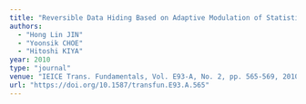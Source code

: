 ```yaml
---
title: "Reversible Data Hiding Based on Adaptive Modulation of Statistics Invertibility"
authors:
  - "Hong Lin JIN"
  - "Yoonsik CHOE"
  - "Hitoshi KIYA"
year: 2010
type: "journal"
venue: "IEICE Trans. Fundamentals, Vol. E93-A, No. 2, pp. 565-569, 2010-02-01."
url: "https://doi.org/10.1587/transfun.E93.A.565"
---
```


